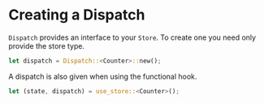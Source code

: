 # Creating a Dispatch

`Dispatch` provides an interface to your `Store`. To create one you need only provide the store
type.

```rust
let dispatch = Dispatch::<Counter>::new();
```

A dispatch is also given when using the functional hook.

```rust
let (state, dispatch) = use_store::<Counter>();
```
